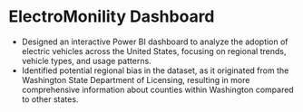# ElectroMonility Dashboard
* Designed an interactive Power BI dashboard to analyze the adoption of electric vehicles across the United States, focusing on regional trends, vehicle types, and usage patterns.
* Identified potential regional bias in the dataset, as it originated from the Washington State Department of Licensing, resulting in more comprehensive information about counties within Washington compared to other states.
